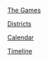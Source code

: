 [The Games](Worldbuilding/TheGames.md)

[Districts](Worldbuilding/Districts.md)

[Calendar](Worldbuilding/Calendar.md)

[Timeline](Worldbuilding/Timeline.md)